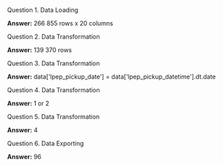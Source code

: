 Question 1. Data Loading

**Answer:** 266 855 rows x 20 columns

Question 2. Data Transformation

**Answer:** 139 370 rows

Question 3. Data Transformation

**Answer:** data['lpep_pickup_date'] = data['lpep_pickup_datetime'].dt.date


Question 4. Data Transformation

**Answer:** 1 or 2

Question 5. Data Transformation

**Answer:** 4

Question 6. Data Exporting

**Answer:** 96
